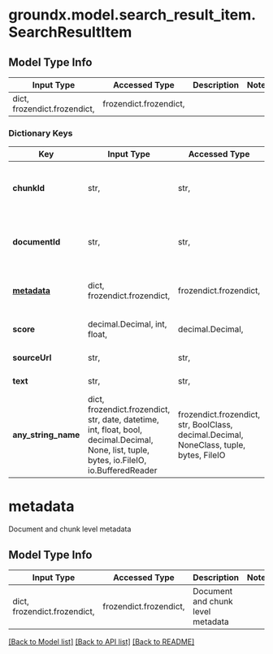 # groundx.model.search_result_item.SearchResultItem

## Model Type Info
Input Type | Accessed Type | Description | Notes
------------ | ------------- | ------------- | -------------
dict, frozendict.frozendict,  | frozendict.frozendict,  |  | 

### Dictionary Keys
Key | Input Type | Accessed Type | Description | Notes
------------ | ------------- | ------------- | ------------- | -------------
**chunkId** | str,  | str,  | Unique system generated ID for the chunk | [optional] 
**documentId** | str,  | str,  | Unique system generated ID for the document | [optional] 
**[metadata](#metadata)** | dict, frozendict.frozendict,  | frozendict.frozendict,  | Document and chunk level metadata | [optional] 
**score** | decimal.Decimal, int, float,  | decimal.Decimal,  | Result relevance score | [optional] 
**sourceUrl** | str,  | str,  | Document source URL | [optional] 
**text** | str,  | str,  | Text from result | [optional] 
**any_string_name** | dict, frozendict.frozendict, str, date, datetime, int, float, bool, decimal.Decimal, None, list, tuple, bytes, io.FileIO, io.BufferedReader | frozendict.frozendict, str, BoolClass, decimal.Decimal, NoneClass, tuple, bytes, FileIO | any string name can be used but the value must be the correct type | [optional]

# metadata

Document and chunk level metadata

## Model Type Info
Input Type | Accessed Type | Description | Notes
------------ | ------------- | ------------- | -------------
dict, frozendict.frozendict,  | frozendict.frozendict,  | Document and chunk level metadata | 

[[Back to Model list]](../../README.md#documentation-for-models) [[Back to API list]](../../README.md#documentation-for-api-endpoints) [[Back to README]](../../README.md)

